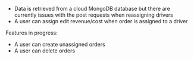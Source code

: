 - Data is retrieved from a cloud MongoDB database but there are currently issues with the post requests when reassigning drivers
- A user can assign edit revenue/cost when order is assigned to a driver

Features in progress:
- A user can create unassigned orders
- A user can delete orders

